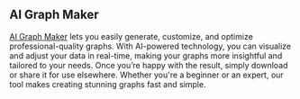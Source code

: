 ## AI Graph Maker

[AI Graph Maker](https://aigraphmaker.net) lets you easily generate, customize, and optimize professional-quality graphs. With AI-powered technology, you can visualize and adjust your data in real-time, making your graphs more insightful and tailored to your needs. Once you’re happy with the result, simply download or share it for use elsewhere. Whether you're a beginner or an expert, our tool makes creating stunning graphs fast and simple.

<!--
**aigraphmaker/aigraphmaker** is a ✨ _special_ ✨ repository because its `README.md` (this file) appears on your GitHub profile.

Here are some ideas to get you started:

- 🔭 I’m currently working on ...
- 🌱 I’m currently learning ...
- 👯 I’m looking to collaborate on ...
- 🤔 I’m looking for help with ...
- 💬 Ask me about ...
- 📫 How to reach me: ...
- 😄 Pronouns: ...
- ⚡ Fun fact: ...
-->
